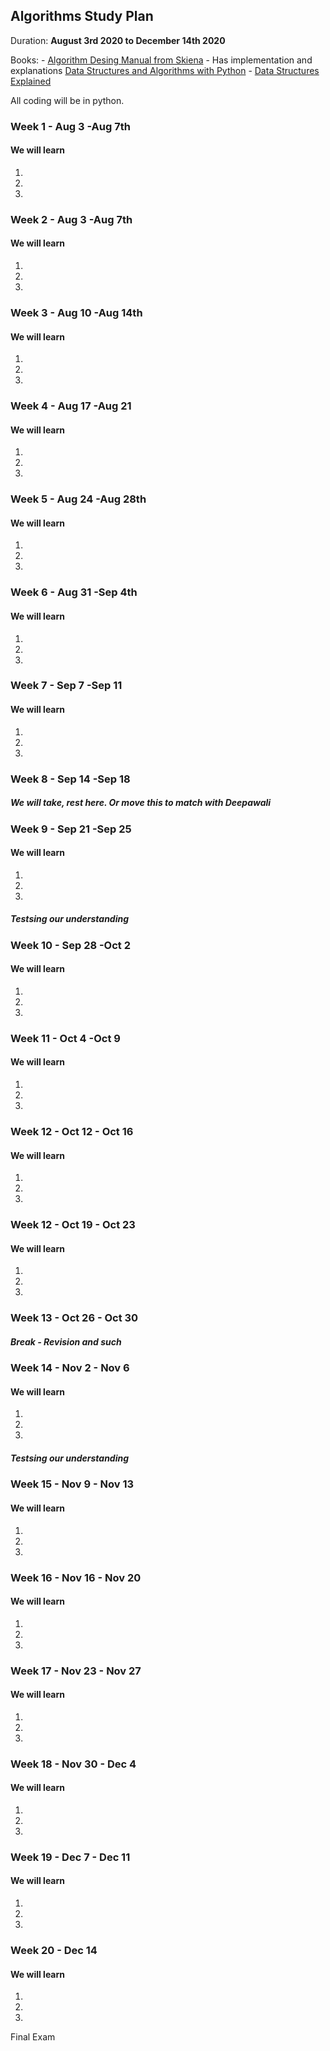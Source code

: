 ## Algorithms Study Plan
Duration: **August 3rd 2020 to December 14th 2020**

Books:
	- [Algorithm Desing Manual from Skiena](https://link.springer.com/book/10.1007%2F978-1-84800-070-4)
	- Has implementation and explanations [Data Structures and Algorithms with Python](https://link.springer.com/book/10.1007%2F978-3-319-13072-9)
	- [Data Structures Explained](https://www.hackerearth.com/practice/data-structures/hash-tables/basics-of-hash-tables/tutorial/)

All coding will be in python. 
	
### Week 1 - Aug 3 -Aug 7th
#### We will learn
1.
2.
3.

### Week 2 - Aug 3 -Aug 7th
#### We will learn
1.
2.
3.

### Week 3 - Aug 10 -Aug 14th
#### We will learn
1.
2.
3.

### Week 4 - Aug 17 -Aug 21
#### We will learn
1.
2.
3.

### Week 5 - Aug 24 -Aug 28th
#### We will learn
1.
2.
3.


### Week 6 - Aug 31 -Sep 4th
#### We will learn
1.
2.
3.


### Week 7 - Sep 7 -Sep 11
#### We will learn
1.
2.
3.
### Week 8 - Sep 14 -Sep 18
##### We will take, rest here. Or move this to match with Deepawali

### Week 9 - Sep 21 -Sep 25
#### We will learn
1.
2.
3.
##### Testsing our understanding

### Week 10 - Sep 28 -Oct 2
#### We will learn
1.
2.
3.

### Week 11 - Oct 4 -Oct 9
#### We will learn
1.
2.
3.

### Week 12 - Oct 12 - Oct 16 
#### We will learn
1.
2.
3.

### Week 12 - Oct 19 - Oct 23
#### We will learn
1.
2.
3.

### Week 13 - Oct 26 - Oct 30
##### Break - Revision and such 

### Week 14 - Nov 2 - Nov 6
#### We will learn
1.
2.
3.
##### Testsing our understanding

### Week 15 - Nov 9 - Nov 13
#### We will learn
1.
2.
3.

### Week 16 - Nov 16 - Nov 20
#### We will learn
1.
2.
3.


### Week 17 - Nov 23 - Nov 27
#### We will learn
1.
2.
3.

### Week 18 - Nov 30 - Dec 4

#### We will learn
1.
2.
3.

### Week 19 - Dec 7 - Dec 11

#### We will learn
1.
2.
3.
### Week 20 - Dec 14

#### We will learn
1.
2.
3.
Final Exam
